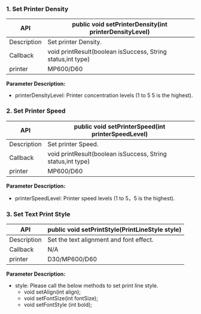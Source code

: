 ### 1. Set Printer Density

| API           | public void setPrinterDensity(int printerDensityLevel)             |
| --------      | ------------------------------------------------------------       |
| Description   | Set printer Density.                                               |
| Callback      | void printResult(boolean isSuccess, String status,int type)        | 
| printer       | MP600/D60                                                          |

**Parameter Description:** 
- printerDensityLevel: Printer concentration levels (1 to 5 5 is the highest).

### 2. Set Printer Speed

| API           | public void setPrinterSpeed(int printerSpeedLevel)               |
| --------      | ------------------------------------------------------------     |
| Description   | Set printer Speed.                                               |
| Callback      | void printResult(boolean isSuccess, String status,int type)      | 
| printer       | MP600/D60                                                        |

**Parameter Description:** 
- printerSpeedLevel: Printer speed levels (1 to 5，5 is the highest).

### 3. Set Text Print Style

| API           | public void setPrintStyle(PrintLineStyle style)                |
| --------      | ------------------------------------------------------------   |
| Description   | Set the text alignment and font effect.                        |
| Callback      | N/A                                                            | 
| printer       | D30/MP600/D60                                                  |

**Parameter Description:** 
- style: Please call the below methods to set print line style.
    - void setAlign(int align);
    - void setFontSize(int fontSize); 
    - void setFontStyle (int bold);